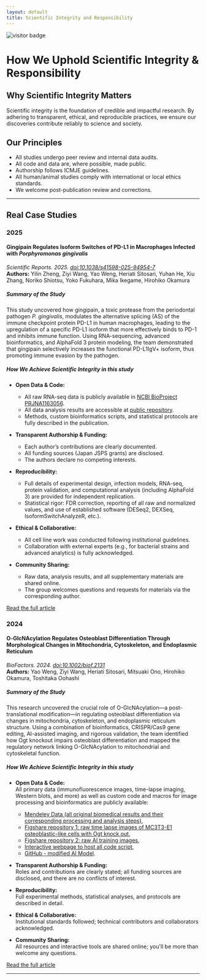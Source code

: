 ```yaml
---
layout: default
title: Scientific Integrity and Responsibility
---
```


<img src="https://visitor-badge.laobi.icu/badge?page_id=labonom.github.io/sources/Scientific_Integrity_and_Responsibility.html" alt="visitor badge"/>

# How We Uphold Scientific Integrity & Responsibility

## Why Scientific Integrity Matters

Scientific integrity is the foundation of credible and impactful research. By adhering to transparent, ethical, and reproducible practices, we ensure our discoveries contribute reliably to science and society.

## Our Principles

 - All studies undergo peer review and internal data audits.
 - All code and data are, where possible, made public.
 - Authorship follows ICMJE guidelines.
 - All human/animal studies comply with international or local ethics standards.
 - We welcome post-publication review and corrections.

---

## Real Case Studies

### 2025

#### Gingipain Regulates Isoform Switches of PD-L1 in Macrophages Infected with *Porphyromonas gingivalis*  
*Scientific Reports. 2025. [doi:10.1038/s41598-025-94954-7](https://doi.org/10.1038/s41598-025-94954-7)*  
**Authors:** Yilin Zheng, Ziyi Wang, Yao Weng, Heriati Sitosari, Yuhan He, Xiu Zhang, Noriko Shiotsu, Yoko Fukuhara, Mika Ikegame, Hirohiko Okamura

##### Summary of the Study

This study uncovered how gingipain, a toxic protease from the periodontal pathogen *P. gingivalis*, modulates the alternative splicing (AS) of the immune checkpoint protein PD-L1 in human macrophages, leading to the upregulation of a specific PD-L1 isoform that more effectively binds to PD-1 and inhibits immune function. Using RNA-sequencing, advanced bioinformatics, and AlphaFold 3 protein modeling, the team demonstrated that gingipain selectively increases the functional PD-L1IgV+ isoform, thus promoting immune evasion by the pathogen.

##### **How We Achieve Scientific Integrity in this study**

- **Open Data & Code:**  
  - All raw RNA-seq data is publicly available in [NCBI BioProject PRJNA1163056](https://www.ncbi.nlm.nih.gov/sra/?term=PRJNA1163056).
  - All data analysis results are accessible at [public repository](https://d3dcaz4rv8jgb4.cloudfront.net/).
  - Methods, custom bioinformatics scripts, and statistical protocols are fully described in the publication.

- **Transparent Authorship & Funding:**  
  - Each author’s contributions are clearly documented.
  - All funding sources (Japan JSPS grants) are disclosed.
  - The authors declare no competing interests.

- **Reproducibility:**  
  - Full details of experimental design, infection models, RNA-seq, protein validation, and computational analysis (including AlphaFold 3) are provided for independent replication.
  - Statistical rigor: FDR correction, reporting of all raw and normalized values, and use of established software (DESeq2, DEXSeq, IsoformSwitchAnalyzeR, etc.).

- **Ethical & Collaborative:**  
  - All cell line work was conducted following institutional guidelines.
  - Collaboration with external experts (e.g., for bacterial strains and advanced analytics) is fully acknowledged.

- **Community Sharing:**  
  - Raw data, analysis results, and all supplementary materials are shared online.
  - The group welcomes questions and requests for materials via the corresponding author.

[Read the full article](https://doi.org/10.1038/s41598-025-94954-7)

### 2024

#### O‐GlcNAcylation Regulates Osteoblast Differentiation Through Morphological Changes in Mitochondria, Cytoskeleton, and Endoplasmic Reticulum  
*BioFactors. 2024. [doi:10.1002/biof.2131](https://doi.org/10.1002/biof.2131)*  
**Authors:** Yao Weng, Ziyi Wang, Heriati Sitosari, Mitsuaki Ono, Hirohiko Okamura, Toshitaka Oohashi

##### Summary of the Study

This research uncovered the crucial role of O-GlcNAcylation—a post-translational modification—in regulating osteoblast differentiation via changes in mitochondria, cytoskeleton, and endoplasmic reticulum structure. Using a combination of bioinformatics, CRISPR/Cas9 gene editing, AI-assisted imaging, and rigorous validation, the team identified how Ogt knockout impairs osteoblast differentiation and mapped the regulatory network linking O-GlcNAcylation to mitochondrial and cytoskeletal function.

##### **How We Achieve Scientific Integrity in this study**

- **Open Data & Code:**  
  All primary data (immunofluorescence images, time-lapse imaging, Western blots, and more) as well as custom code and macros for image processing and bioinformatics are publicly available:  
   - [Mendeley Data (all original biomedical results and their corresponding processing and analysis steps)](https://data.mendeley.com/datasets/5ybkzhyp8y/1),
   - [Figshare repository 1: raw time lapse images of MC3T3-E1 osteoblastic-like cells with Ogt knock out](https://doi.org/10.6084/m9.figshare.25039688.v1),
   - [Figshare repository 2: raw AI training images](https://doi.org/10.6084/m9.figshare.25039712.v1),
   - [Interactive webpage to host all code script](https://dndy5us1uro9a.cloudfront.net),
   - [GitHub - modified AI Model](https://github.com/wong-ziyi/pytorch_fnet).

- **Transparent Authorship & Funding:**  
  Roles and contributions are clearly stated; all funding sources are disclosed, and there are no conflicts of interest.

- **Reproducibility:**  
  Full experimental methods, statistical analyses, and protocols are described in detail.

- **Ethical & Collaborative:**  
  Institutional standards followed; technical contributors and collaborators acknowledged.

- **Community Sharing:**  
  All resources and interactive tools are shared online; you'll be more than welcome any questions.

[Read the full article](https://doi.org/10.1002/biof.2131)

---
